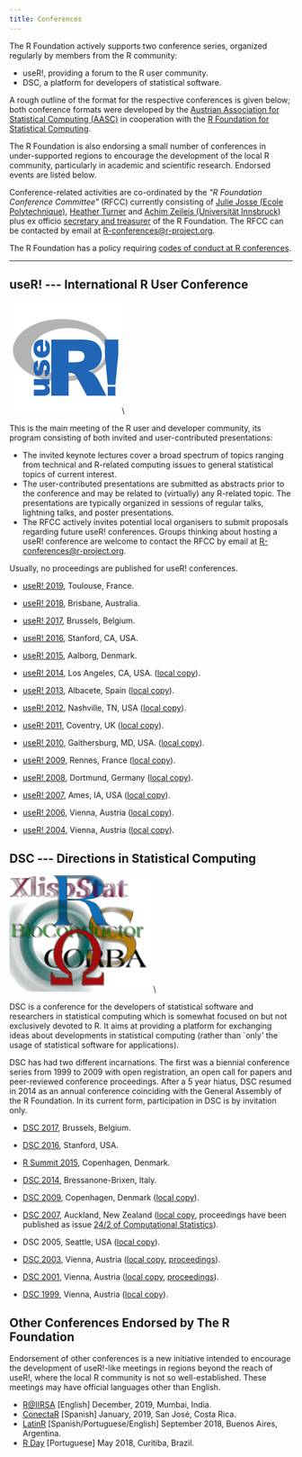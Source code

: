 ```yaml
---
title: Conferences
---
```


<!--
**News**: [call for proposals](https://www.r-project.org/useR-2020_call.html)
to host useR! 2020 in North America.
-->

The R Foundation actively supports two conference series, organized regularly by members from the R community:

* useR!, providing a forum to the R user community.
* DSC, a platform for developers of statistical software.

A rough outline of the format for the respective conferences is given below; both conference formats were developed by the [Austrian Association for Statistical Computing (AASC)](http://www.aasc.or.at/) in cooperation with the [R Foundation for Statistical Computing](https://www.r-project.org/foundation).

The R Foundation is also endorsing a small number of conferences in under-supported regions to encourage the development of the local R community, particularly in academic and scientific research. Endorsed events are listed below.

Conference-related activities are co-ordinated by the *"R Foundation Conference Committee"* (RFCC) currently consisting of
[Julie Josse (Ecole Polytechnique)](http://juliejosse.com/), [Heather Turner](http://www.heatherturner.net/) and [Achim Zeileis (Universität Innsbruck)](http://statmath.wu.ac.at/~zeileis/) plus ex officio [secretary and treasurer](foundation/board.html) of the R Foundation. The RFCC can be contacted by email at <R-conferences@r-project.org>.

The R Foundation has a policy requiring [codes of conduct at R conferences](/coc-policy.html).

------------

## useR! --- International R User Conference

![useR logo](useR.png)\

This is the main meeting of the R user and developer community, its program consisting of both invited and user-contributed presentations:

-   The invited keynote lectures cover a broad spectrum of topics ranging from technical and R-related computing issues to general statistical topics of current interest.
-   The user-contributed presentations are submitted as abstracts prior to the conference and may be related to (virtually) any R-related topic. The presentations are typically organized in sessions of regular talks, lightning talks, and poster presentations.
-   The RFCC actively invites potential local organisers to submit proposals regarding future useR! conferences. Groups thinking about hosting a useR! conference are welcome to contact the RFCC by email at <R-conferences@r-project.org>.

Usually, no proceedings are published for useR! conferences.

<!-- NB: Not in SVN: Rather server-side "rewrites" and server-only copies : -->

* [useR! 2019](https://user2019.r-project.org/), Toulouse, France.

* [useR! 2018](https://user2018.r-project.org/), Brisbane, Australia.

* [useR! 2017](https://user2017.r-project.org/), Brussels, Belgium.

* [useR! 2016](https://user2016.r-project.org/), Stanford, CA, USA.

* [useR! 2015](https://user2015.r-project.org/), Aalborg, Denmark.

* [useR! 2014](https://user2014.r-project.org/), Los Angeles, CA, USA.
  ([local copy](https://www.r-project.org/conferences/useR-2014)).

* [useR! 2013](https://user2013.r-project.org/), Albacete, Spain
  ([local copy](https://www.r-project.org/conferences/useR-2013)).

* [useR! 2012](https://user2012.r-project.org/), Nashville, TN, USA
  ([local copy](https://www.r-project.org/conferences/useR-2012)).

* [useR! 2011](https://user2011.r-project.org/), Coventry, UK
  ([local copy](https://www.r-project.org/conferences/useR-2011)).

* [useR! 2010](https://user2010.r-project.org/), Gaithersburg, MD, USA.
  ([local copy](https://www.r-project.org/conferences/useR-2010)).

* [useR! 2009](https://user2009.r-project.org/),
  Rennes, France ([local copy](https://www.r-project.org/conferences/useR-2009)).

* [useR! 2008](https://user2008.r-project.org/), Dortmund, Germany
  ([local copy](https://www.r-project.org/conferences/useR-2008)).

* [useR! 2007](https://user2007.r-project.org/), Ames, IA, USA
  ([local copy](https://www.r-project.org/conferences/useR-2007)).

* [useR! 2006](https://user2006.r-project.org/), Vienna, Austria
  ([local copy](https://www.r-project.org/conferences/useR-2006)).

* [useR! 2004](https://user2004.r-project.org/), Vienna, Austria
  ([local copy](https://www.r-project.org/conferences/useR-2004)).

## DSC --- Directions in Statistical Computing

![DSC logo](dsc.png)\

DSC is a conference for the developers of statistical software and researchers in statistical computing which is somewhat focused on but not exclusively devoted to R. It aims at providing a platform for exchanging ideas about developments in statistical computing (rather than \`only' the usage of statistical software for applications).

DSC has had two different incarnations. The first was a biennial conference series from 1999 to 2009 with open registration, an open call for papers and peer-reviewed conference proceedings. After a 5 year hiatus, DSC resumed in 2014 as an annual conference coinciding with the General Assembly of the R Foundation. In its current form, participation in DSC is by invitation only.

* [DSC 2017](dsc/2017), Brussels, Belgium.

* [DSC 2016](dsc/2016), Stanford, USA.

* [R Summit 2015](http://info.cbs.dk/rsummit2015), Copenhagen, Denmark.

* [DSC 2014](http://www.huber.embl.de/dsc/), Bressanone-Brixen, Italy.

* [DSC 2009](https://www.r-project.org/dsc-2009/), Copenhagen, Denmark
  ([local copy](https://www.r-project.org/conferences/DSC-2009)).

* [DSC 2007](http://www.stat.auckland.ac.nz/dsc-2007/), Auckland, New Zealand
  ([local copy](https://www.r-project.org/conferences/DSC-2007), proceedings have
  been published as issue
  [24/2 of Computational Statistics](http://www.springerlink.com/content/0943-4062)).

* DSC 2005, Seattle, USA
  ([local copy](https://www.r-project.org/conferences/DSC-2005)).

* [DSC 2003](http://www.ci.tuwien.ac.at/Conferences/DSC-2003), Vienna, Austria
  ([local copy](https://www.r-project.org/conferences/DSC-2003),
  [proceedings](https://www.r-project.org/conferences/DSC-2003/Proceedings/index.html)).

* [DSC 2001](http://www.ci.tuwien.ac.at/Conferences/DSC-2001), Vienna, Austria
  ([local copy](https://www.r-project.org/conferences/DSC-2001),
  [proceedings](https://www.r-project.org/conferences/DSC-2001/Proceedings/index.html)).

* [DSC 1999](http://www.ci.tuwien.ac.at/Conferences/DSC-1999), Vienna, Austria
  ([local copy](https://www.r-project.org/conferences/DSC-1999)).

##  Other Conferences Endorsed by The R Foundation

Endorsement of other conferences is a new initiative intended to encourage the development of useR!-like meetings in regions beyond the reach of useR!, where the local R community is not so well-established. These meetings may have official languages other than English.

* [R@IIRSA](https://r-iisa2019.rbind.io/) [English] December, 2019, Mumbai, India.
* [ConectaR](https://www.conectar2019.org) [Spanish] January, 2019, San José, Costa Rica.
* [LatinR](http://47jaiio.sadio.org.ar/index.php?q=node/125) [Spanish/Portuguese/English] September 2018, Buenos Aires, Argentina.
* [R Day](http://rday.leg.ufpr.br/) [Portuguese] May 2018, Curitiba, Brazil.

